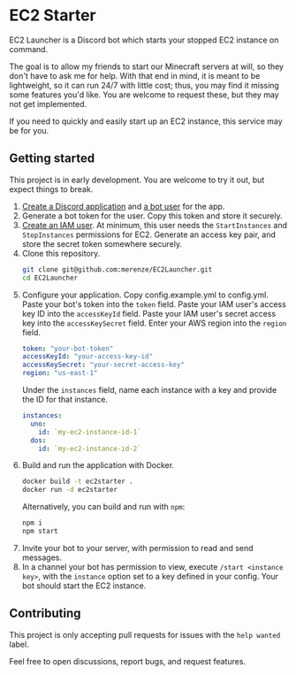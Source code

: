 # EC2 Starter

EC2 Launcher is a Discord bot which starts your stopped EC2 instance on command.

The goal is to allow my friends to start our Minecraft servers at will,
so they don't have to ask me for help.
With that end in mind, it is meant to be lightweight, so it can run 24/7 with little cost;
thus, you may find it missing some features you'd like.
You are welcome to request these, but they may not get implemented.

If you need to quickly and easily start up an EC2 instance, this service may be for you.

## Getting started

This project is in early development. You are welcome to try it out, but expect things to break.

1. [Create a Discord application](https://discord.com/developers/docs/getting-started#step-1-creating-an-app)
   and [a bot user](https://discord.com/developers/docs/getting-started#configuring-your-bot) for the app.
2. Generate a bot token for the user. Copy this token and store it securely.
3. [Create an IAM user](https://docs.aws.amazon.com/IAM/latest/UserGuide/introduction.html).
   At minimum, this user needs the `StartInstances` and `StopInstances` permissions for EC2.
   Generate an access key pair, and store the secret token somewhere securely.
4. Clone this repository.
   ```bash
   git clone git@github.com:merenze/EC2Launcher.git
   cd EC2Launcher
   ```
5. Configure your application. Copy config.example.yml to config.yml.
   Paste your bot's token into the `token` field.
   Paste your IAM user's access key ID into the `accessKeyId` field.
   Paste your IAM user's secret access key into the `accessKeySecret` field.
   Enter your AWS region into the `region` field.
   ```yaml
   token: "your-bot-token"
   accessKeyId: "your-access-key-id"
   accessKeySecret: "your-secret-access-key"
   region: "us-east-1"
   ```
   Under the `instances` field, name each instance with a key and provide the ID for that instance.
   ```yaml
   instances:
     uno:
       id: `my-ec2-instance-id-1`
     dos:
       id: `my-ec2-instance-id-2`
   ```
6. Build and run the application with Docker.
   ```bash
   docker build -t ec2starter .
   docker run -d ec2starter
   ```
   Alternatively, you can build and run with `npm`:
   ```bash
   npm i
   npm start
   ```
7. Invite your bot to your server, with permission to read and send messages.
8. In a channel your bot has permission to view, execute `/start <instance key>`,
   with the `instance` option set to a key defined in your config.
   Your bot should start the EC2 instance.


## Contributing

This project is only accepting pull requests for issues with the `help wanted` label.

Feel free to open discussions, report bugs, and request features.
